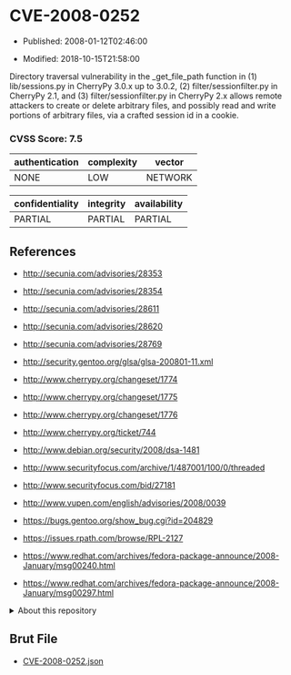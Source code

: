 # CVE-2008-0252

- Published: 2008-01-12T02:46:00

- Modified: 2018-10-15T21:58:00

Directory traversal vulnerability in the _get_file_path function in (1) lib/sessions.py in CherryPy 3.0.x up to 3.0.2, (2) filter/sessionfilter.py in CherryPy 2.1, and (3) filter/sessionfilter.py in CherryPy 2.x allows remote attackers to create or delete arbitrary files, and possibly read and write portions of arbitrary files, via a crafted session id in a cookie.

### CVSS Score: **7.5**

| authentication | complexity | vector |
| --- | --- | --- |
| NONE | LOW | NETWORK |

| confidentiality | integrity | availability |
| --- | --- | --- |
| PARTIAL | PARTIAL | PARTIAL |

## References

* http://secunia.com/advisories/28353

* http://secunia.com/advisories/28354

* http://secunia.com/advisories/28611

* http://secunia.com/advisories/28620

* http://secunia.com/advisories/28769

* http://security.gentoo.org/glsa/glsa-200801-11.xml

* http://www.cherrypy.org/changeset/1774

* http://www.cherrypy.org/changeset/1775

* http://www.cherrypy.org/changeset/1776

* http://www.cherrypy.org/ticket/744

* http://www.debian.org/security/2008/dsa-1481

* http://www.securityfocus.com/archive/1/487001/100/0/threaded

* http://www.securityfocus.com/bid/27181

* http://www.vupen.com/english/advisories/2008/0039

* https://bugs.gentoo.org/show_bug.cgi?id=204829

* https://issues.rpath.com/browse/RPL-2127

* https://www.redhat.com/archives/fedora-package-announce/2008-January/msg00240.html

* https://www.redhat.com/archives/fedora-package-announce/2008-January/msg00297.html

<details>
<summary>About this repository</summary> 

  This repository is part of the project [Live Hack CVE](https://github.com/Live-Hack-CVE). Main website can be found [www.live-hack.org](https://www.live-hack.org) 
  
  Made by [Sn0wAlice](https://github.com/Sn0wAlice) for the people that care about security and need to have a feed of the latest CVEs. Hope you enjoy it, don't forget to star the repo and follow me on [Twitter](https://twitter.com/Sn0wAlice) and [Github](https://github.com/Sn0wAlice). And that is my [personnal website](https://www.alice-snow.me/)

  - [Home Page](https://github.com/Live-Hack-CVE)
  - [Framework](https://github.com/Live-Hack-CVE/cve-framework)
  - [CVE database](https://github.com/Live-Hack-CVE/full_database)
  - [Changelog](https://github.com/Live-Hack-CVE/Changelog)
</details>

## Brut File

* [CVE-2008-0252.json](https://raw.githubusercontent.com/Live-Hack-CVE/full_database/main/cves/2008/CVE-2008-0252.json)

